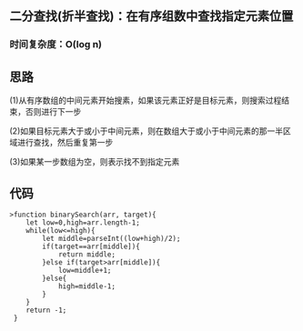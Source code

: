 ## 二分查找(折半查找)：在有序组数中查找指定元素位置   

### 时间复杂度：O(log n)

## 思路 

(1)从有序数组的中间元素开始搜素，如果该元素正好是目标元素，则搜索过程结束，否则进行下一步

(2)如果目标元素大于或小于中间元素，则在数组大于或小于中间元素的那一半区域进行查找，然后重复第一步 

(3)如果某一步数组为空，则表示找不到指定元素 

## 代码 

```
>function binarySearch(arr, target){
	let low=0,high=arr.length-1;
	while(low<=high){
		let middle=parseInt((low+high)/2);
		if(target==arr[middle]){
			return middle;
		}else if(target>arr[middle]){
			low=middle+1;
		}else{
			high=middle-1;
		}
	}
	return -1;
 }
```
